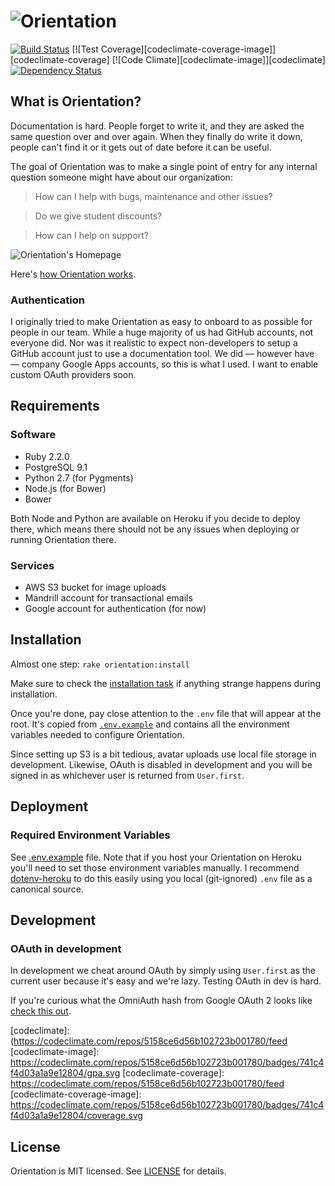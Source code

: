 # ![Orientation][orientation-logo]

[![Build Status][ci-image]][ci]
[![Test Coverage][codeclimate-coverage-image]][codeclimate-coverage]
[![Code Climate][codeclimate-image]][codeclimate]
[![Dependency Status][gemnasium-image]][gemnasium]

## What is Orientation?

Documentation is hard. People forget to write it, and they are asked the
same question over and over again. When they finally do write it down,
people can't find it or it gets out of date before it can be useful.

The goal of Orientation was to make a single point of entry for any
internal question someone might have about our organization:

> How can I help with bugs, maintenance and other issues?

> Do we give student discounts?

> How can I help on support?

![Orientation's Homepage][orientation-homepage]

Here's [how Orientation works](doc/FEATURES.md).

### Authentication

I originally tried to make Orientation as easy to onboard to as possible for
people in our team. While a huge majority of us had GitHub accounts, not everyone
did. Nor was it realistic to expect non-developers to setup a GitHub account
just to use a documentation tool. We did — however have — company Google Apps
accounts, so this is what I used. I want to enable custom OAuth providers soon.

## Requirements

### Software
- Ruby 2.2.0
- PostgreSQL 9.1
- Python 2.7 (for Pygments)
- Node.js (for Bower)
- Bower

Both Node and Python are available on Heroku if you decide to deploy there,
which means there should not be any issues when deploying or running Orientation
there.

### Services
- AWS S3 bucket for image uploads
- Mandrill account for transactional emails
- Google account for authentication (for now)

## Installation

Almost one step: `rake orientation:install`

Make sure to check the [installation task](lib/tasks/orientation.rake) if
anything strange happens during installation.

Once you're done, pay close attention to the `.env` file that will appear at the
root. It's copied from [`.env.example`](.env.example) and contains all the
environment variables needed to configure Orientation.

Since setting up S3 is a bit tedious, avatar uploads use local file storage in development.
Likewise, OAuth is disabled in development and you will be signed in as whichever
user is returned from `User.first`.

## Deployment

### Required Environment Variables

See [.env.example](.env.example) file. Note that if you host your Orientation
on Heroku you'll need to set those environment variables manually. I recommend
[dotenv-heroku](https://github.com/sideshowcoder/dotenv-heroku) to do this easily
using you local (git-ignored) `.env` file as a canonical source.

## Development

### OAuth in development
In development we cheat around OAuth by simply using `User.first` as the
current user because it's easy and we're lazy. Testing OAuth in dev is
hard.

If you're curious what the OmniAuth hash from Google OAuth 2 looks like [check
this out](doc/OAUTH.md).

[ci]: https://travis-ci.org/olivierlacan/orientation
[ci-image]: https://travis-ci.org/olivierlacan/orientation.svg?branch=master
[gemnasium]: https://gemnasium.com/olivierlacan/orientation
[gemnasium-image]: https://gemnasium.com/f8cac37fbe557103d2ae38bcc8815f40.svg
[codeclimate]: (https://codeclimate.com/repos/5158ce6d56b102723b001780/feed
[codeclimate-image]: https://codeclimate.com/repos/5158ce6d56b102723b001780/badges/741c4f4d03a1a9e12804/gpa.svg
[codeclimate-coverage]: https://codeclimate.com/repos/5158ce6d56b102723b001780/feed
[codeclimate-coverage-image]: https://codeclimate.com/repos/5158ce6d56b102723b001780/badges/741c4f4d03a1a9e12804/coverage.svg

[orientation-logo]: https://github.com/olivierlacan/orientation/blob/master/public/orientation_logo.png
[orientation-homepage]: https://cloud.githubusercontent.com/assets/65950/6814712/66cb4684-d281-11e4-800c-329726411b7e.png

## License

Orientation is MIT licensed. See [LICENSE](LICENSE) for details.
